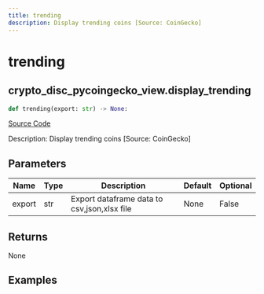 ```yaml
---
title: trending
description: Display trending coins [Source: CoinGecko]
---
```

# trending

## crypto_disc_pycoingecko_view.display_trending

```python
def trending(export: str) -> None:
```
[Source Code](https://github.com/OpenBB-finance/OpenBBTerminal/tree/main/openbb_terminal/cryptocurrency/discovery/pycoingecko_view.py#L191)

Description: Display trending coins [Source: CoinGecko]

## Parameters

| Name | Type | Description | Default | Optional |
| ---- | ---- | ----------- | ------- | -------- |
| export | str | Export dataframe data to csv,json,xlsx file | None | False |

## Returns

None

## Examples


